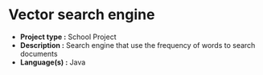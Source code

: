 # Vector search engine

- **Project type :** School Project
- **Description :** Search engine that use the frequency of words to search documents
- **Language(s) :** Java
